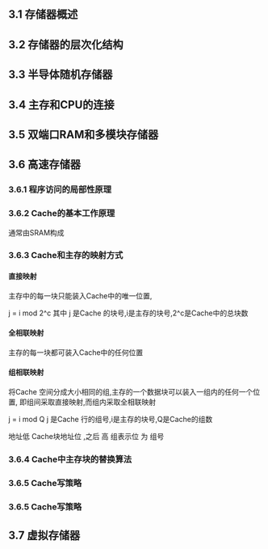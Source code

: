 ## 3.1 存储器概述
## 3.2 存储器的层次化结构
## 3.3 半导体随机存储器
## 3.4 主存和CPU的连接
## 3.5 双端口RAM和多模块存储器
## 3.6 高速存储器
### 3.6.1 程序访问的局部性原理
### 3.6.2 Cache的基本工作原理
通常由SRAM构成


### 3.6.3 Cache和主存的映射方式
#### 直接映射
主存中的每一块只能装入Cache中的唯一位置,

j = i mod 2^c 
其中 j 是Cache 的块号,i是主存的块号,2^c是Cache中的总块数

#### 全相联映射
主存的每一块都可装入Cache中的任何位置

#### 组相联映射
将Cache 空间分成大小相同的组,主存的一个数据块可以装入一组内的任何一个位置,
即组间采取直接映射,而组内采取全相联映射

j = i mod Q
j 是Cache 行的组号,i是主存的块号,Q是Cache的组数

地址低 Cache块地址位 ,之后 高 组表示位 为 组号

### 3.6.4 Cache中主存块的替换算法
### 3.6.5 Cache写策略
### 3.6.5 Cache写策略


## 3.7 虚拟存储器